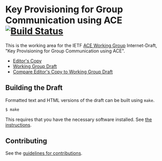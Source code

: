 # Key Provisioning for Group Communication using ACE [![Build Status](https://travis-ci.org/ace-wg/ace-key-groupcomm.svg?branch=master)](https://travis-ci.org/ace-wg/ace-key-groupcomm)

This is the working area for the IETF [ACE Working Group](https://datatracker.ietf.org/wg/ace/documents/) Internet-Draft, "Key Provisioning for Group Communication using ACE".

* [Editor's Copy](https://ace-wg.github.io/ace-key-groupcomm/#go.draft-ietf-ace-key-groupcomm.html)
* [Working Group Draft](https://tools.ietf.org/html/draft-ietf-ace-key-groupcomm)
* [Compare Editor's Copy to Working Group Draft](https://ace-wg.github.io/ace-key-groupcomm/#go.draft-ietf-ace-key-groupcomm.diff)

## Building the Draft

Formatted text and HTML versions of the draft can be built using `make`.

```sh
$ make
```

This requires that you have the necessary software installed.  See
[the instructions](https://github.com/martinthomson/i-d-template/blob/master/doc/SETUP.md).


## Contributing

See the
[guidelines for contributions](https://github.com/ace-wg/ace-key-groupcomm/blob/master/CONTRIBUTING.md).
